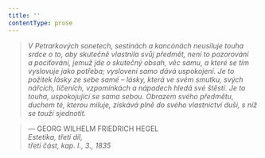```yaml
---
title: ''
contentType: prose
---
```


<section>

> 

> 

> 

> _V Petrarkových sonetech, sestinách a kancónách neusiluje touha srdce o to, aby skutečně vlastnila svůj předmět, není to pozorování a pociťování, jemuž jde o skutečný obsah, věc samu, a které se tím vyslovuje jako potřeba; vyslovení samo dává uspokojení. Je to požitek lásky ze sebe samé – lásky, která ve svém smutku, svých nářcích, líčeních, vzpomínkách a nápadech hledá své štěstí. Je to touha, uspokojující se sama sebou. Obrazem svého předmětu, duchem té, kterou miluje, získává plně do svého vlastnictví duši, s níž se touží sjednotit._

> — GEORG WILHELM FRIEDRICH HEGEL  
> _Estetika, třetí díl,  
> třetí část, kap. I., 3.,_ _1835_

</section>
